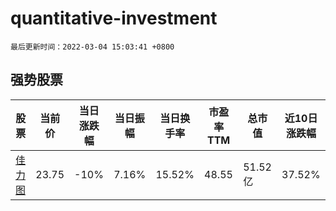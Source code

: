 # quantitative-investment

`最后更新时间：2022-03-04 15:03:41 +0800`

## 强势股票

|股票|当前价|当日涨跌幅|当日振幅|当日换手率|市盈率TTM|总市值|近10日涨跌幅|
|----|----|----|----|----|----|----|----|
|[佳力图](https://xueqiu.com/S/SH603912)|23.75|-10%|7.16%|15.52%|48.55|51.52亿|37.52%|
